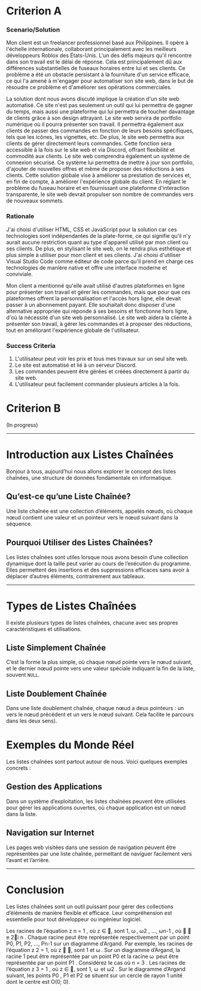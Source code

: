 # Criterion A

### Scenario/Solution

Mon client est un freelancer professionnel basé aux Philippines. Il opère à l'échelle internationale, collaborant principalement avec les meilleurs développeurs Roblox des États-Unis. L'un des défis majeurs qu'il rencontre dans son travail est le délai de réponse. Cela est principalement dû aux différences substantielles de fuseaux horaires entre lui et ses clients. Ce problème a été un obstacle persistant à la fourniture d'un service efficace, ce qui l'a amené à m'engager pour automatiser son site web, dans le but de résoudre ce problème et d'améliorer ses opérations commerciales.

La solution dont nous avons discuté implique la création d'un site web automatisé. Ce site n'est pas seulement un outil qui lui permettra de gagner du temps, mais aussi une plateforme qui lui permettra de toucher davantage de clients grâce à son design attrayant. Le site web servira de portfolio numérique où il pourra présenter son travail. Il permettra également aux clients de passer des commandes en fonction de leurs besoins spécifiques, tels que les icônes, les vignettes, etc. De plus, le site web permettra aux clients de gérer directement leurs commandes. Cette fonction sera accessible à la fois sur le site web et via Discord, offrant flexibilité et commodité aux clients. Le site web comprendra également un système de connexion sécurisé. Ce système lui permettra de mettre à jour son portfolio, d'ajouter de nouvelles offres et même de proposer des réductions à ses clients. Cette solution globale vise à améliorer sa prestation de services et, en fin de compte, à améliorer l'expérience globale du client. En réglant le problème du fuseau horaire et en fournissant une plateforme d'interaction transparente, le site web devrait propulser son nombre de commandes vers de nouveaux sommets.

### Rationale

J'ai choisi d'utiliser HTML, CSS et JavaScript pour la solution car ces technologies sont indépendantes de la plate-forme, ce qui signifie qu'il n'y aurait aucune restriction quant au type d'appareil utilisé par mon client ou ses clients. De plus, en stylisant le site web, on le rendra plus esthétique et plus simple à utiliser pour mon client et ses clients. J'ai choisi d'utiliser Visual Studio Code comme éditeur de code parce qu'il prend en charge ces technologies de manière native et offre une interface moderne et conviviale.

Mon client a mentionné qu'elle avait utilisé d'autres plateformes en ligne pour présenter son travail et gérer les commandes, mais que pour que ces plateformes offrent la personnalisation et l'accès hors ligne, elle devait passer à un abonnement payant. Elle souhaitait donc disposer d'une alternative appropriée qui réponde à ses besoins et fonctionne hors ligne, d'où la nécessité d'un site web personnalisé. Le site web aidera la cliente à présenter son travail, à gérer les commandes et à proposer des réductions, tout en améliorant l'expérience globale de l'utilisateur.

### Success Criteria

1. L'utilisateur peut voir les prix et tous mes travaux sur un seul site web.
2. Le site est automatisé et lié à un serveur Discord.
3. Les commandes peuvent être gérées et créées directement à partir du site web.
4. L'utilisateur peut facilement commander plusieurs articles à la fois.

# Criterion B

(In progress)


---

# Introduction aux Listes Chaînées

Bonjour à tous, aujourd’hui nous allons explorer le concept des listes chaînées, une structure de données fondamentale en informatique.

## Qu’est-ce qu’une Liste Chaînée?

Une liste chaînée est une collection d’éléments, appelés nœuds, où chaque nœud contient une valeur et un pointeur vers le nœud suivant dans la séquence.

## Pourquoi Utiliser des Listes Chaînées?

Les listes chaînées sont utiles lorsque nous avons besoin d’une collection dynamique dont la taille peut varier au cours de l’exécution du programme. Elles permettent des insertions et des suppressions efficaces sans avoir à déplacer d’autres éléments, contrairement aux tableaux.

---

# Types de Listes Chaînées

Il existe plusieurs types de listes chaînées, chacune avec ses propres caractéristiques et utilisations.

## Liste Simplement Chaînée

C’est la forme la plus simple, où chaque nœud pointe vers le nœud suivant, et le dernier nœud pointe vers une valeur spéciale indiquant la fin de la liste, souvent `NULL`.

## Liste Doublement Chaînée

Dans une liste doublement chaînée, chaque nœud a deux pointeurs : un vers le nœud précédent et un vers le nœud suivant. Cela facilite le parcours dans les deux sens).

# Exemples du Monde Réel

Les listes chaînées sont partout autour de nous. Voici quelques exemples concrets :

## Gestion des Applications

Dans un système d’exploitation, les listes chaînées peuvent être utilisées pour gérer les applications ouvertes, où chaque application est un nœud dans la liste.

## Navigation sur Internet

Les pages web visitées dans une session de navigation peuvent être représentées par une liste chaînée, permettant de naviguer facilement vers l’avant et l’arrière.

---

# Conclusion

Les listes chaînées sont un outil puissant pour gérer des collections d’éléments de manière flexible et efficace. Leur compréhension est essentielle pour tout développeur ou ingénieur logiciel.


Les racines de l’équation z n = 1 , où z ∈ , sont 1, ω , ω2 , ..., ωn-1 , où   e 2i n . Chaque racine peut être représentée respectivement par un point P0, P1, P2, ..., Pn-1 sur un diagramme d’Argand. Par exemple, les racines de l’équation z 2 = 1, où z ∈ , sont 1 et ω . Sur un diagramme d’Argand, la racine 1 peut être représentée par un point P0 et la racine ω  peut être représentée par un point P1 . Considérez le cas où n = 3 . Les racines de l’équation z 3 = 1 , où z ∈ , sont 1, ω  et ω2 . Sur le diagramme d’Argand suivant, les points P0 , P1 et P2 se situent sur un cercle de rayon 1 unité dont le centre est O(0; 0).